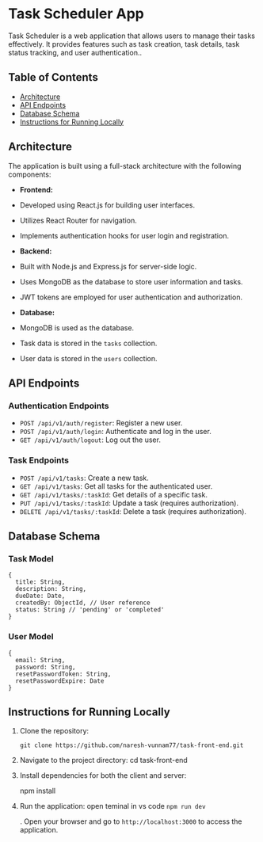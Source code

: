 
# Task Scheduler App

Task Scheduler is a web application that allows users to manage their tasks effectively. It provides features such as task creation, task details, task status tracking, and user authentication..

## Table of Contents

- [Architecture](#architecture)
- [API Endpoints](#api-endpoints)
- [Database Schema](#database-schema)
- [Instructions for Running Locally](#instructions-for-running-locally)

## Architecture

The application is built using a full-stack architecture with the following components:

- **Frontend:**
 - Developed using React.js for building user interfaces.
 - Utilizes React Router for navigation.
 - Implements authentication hooks for user login and registration.

- **Backend:**
 - Built with Node.js and Express.js for server-side logic.
 - Uses MongoDB as the database to store user information and tasks.
 - JWT tokens are employed for user authentication and authorization.

- **Database:**
 - MongoDB is used as the database.
 - Task data is stored in the `tasks` collection.
 - User data is stored in the `users` collection.

## API Endpoints

### Authentication Endpoints

- `POST /api/v1/auth/register`: Register a new user.
- `POST /api/v1/auth/login`: Authenticate and log in the user.
- `GET /api/v1/auth/logout`: Log out the user.

### Task Endpoints

- `POST /api/v1/tasks`: Create a new task.
- `GET /api/v1/tasks`: Get all tasks for the authenticated user.
- `GET /api/v1/tasks/:taskId`: Get details of a specific task.
- `PUT /api/v1/tasks/:taskId`: Update a task (requires authorization).
- `DELETE /api/v1/tasks/:taskId`: Delete a task (requires authorization).

## Database Schema

### Task Model

```
{
  title: String,
  description: String,
  dueDate: Date,
  createdBy: ObjectId, // User reference
  status: String // 'pending' or 'completed'
}
```

### User Model


```
{
  email: String,
  password: String,
  resetPasswordToken: String,
  resetPasswordExpire: Date
}
```

## Instructions for Running Locally

1.  Clone the repository:

    `git clone https://github.com/naresh-vunnam77/task-front-end.git`

2.  Navigate to the project directory:
    cd task-front-end

3.  Install dependencies for both the client and server:

    npm install

5.  Run the application:
    open  teminal in vs code
    ` npm run dev `

    . Open your browser and go to `http://localhost:3000` to access the application.



